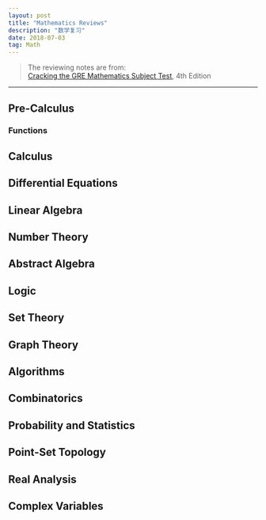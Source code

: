 ```yaml
---
layout: post
title: "Mathematics Reviews"
description: "数学复习"
date: 2018-07-03
tag: Math
---
```

[Cracking the GRE Mathematics Subject Test]: <http://a.co/f5OSIPa> "Amazon"
  
> The reviewing notes are from:  
> [Cracking the GRE Mathematics Subject Test], 4th Edition  


**********

## Pre-Calculus  

### Functions  



## Calculus  



## Differential Equations  



## Linear Algebra  



## Number Theory  



## Abstract Algebra  



## Logic  



## Set Theory  



## Graph Theory  



## Algorithms  



## Combinatorics  



## Probability and Statistics  



## Point-Set Topology  



## Real Analysis  



## Complex Variables  





